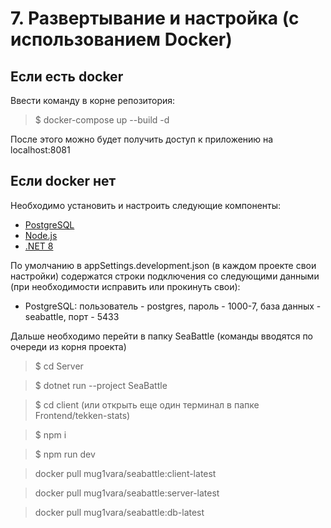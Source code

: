 # 7. Развертывание и настройка (с использованием Docker)

## Если есть docker

Ввести команду в корне репозитория:

> $ docker-compose up --build -d

После этого можно будет получить доступ к приложению на localhost:8081

## Если docker нет

Необходимо установить и настроить следующие компоненты:

- [PostgreSQL](https://www.postgresql.org/download/)
- [Node.js](https://nodejs.org/en/download)
- [.NET 8](https://dotnet.microsoft.com/en-us/download)

По умолчанию в appSettings.development.json (в каждом проекте свои настройки) содержатся строки подключения со следующими данными (при необходимости исправить или прокинуть свои):

- PostgreSQL: пользователь - postgres, пароль - 1000-7, база данных - seabattle, порт - 5433

Дальше необходимо перейти в папку SeaBattle (команды вводятся по очереди из корня проекта)

> $ cd Server

> $ dotnet run --project SeaBattle

> $ cd client (или открыть еще один терминал в папке Frontend/tekken-stats)

> $ npm i

> $ npm run dev

> docker pull mug1vara/seabattle:client-latest

> docker pull mug1vara/seabattle:server-latest

> docker pull mug1vara/seabattle:db-latest

